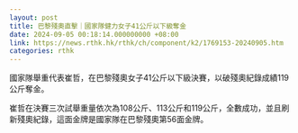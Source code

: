 ```yaml
---
layout: post
title: 巴黎殘奧直擊｜國家隊健力女子41公斤以下級奪金
date: 2024-09-05 00:18:14.000000000 +08:00
link: https://news.rthk.hk/rthk/ch/component/k2/1769153-20240905.htm
categories: rthk
---
```


國家隊舉重代表崔哲，在巴黎殘奧女子41公斤以下級決賽，以破殘奧紀錄成績119公斤奪金。

崔哲在決賽三次試舉重量依次為108公斤、113公斤和119公斤，全數成功，並且刷新殘奧紀錄，這面金牌是國家隊在巴黎殘奧第56面金牌。
